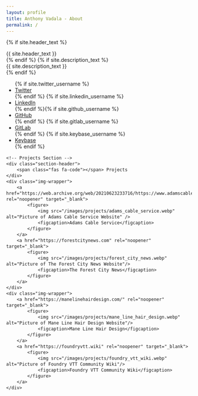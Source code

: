 ```yaml
---
layout: profile
title: Anthony Vadala - About
permalink: /
---
```


<!-- Profile Header -->
<div id="background">
	<div id="circular"></div>
</div>

<!-- Short Intro -->
{% if site.header_text %}
<div id="title">{{ site.header_text }}</div>
{% endif %} {% if site.description_text %}
<div id="sub-title">{{ site.description_text }}</div>
{% endif %}

<!-- Social Media Links -->
<ul class="buttonList">
	{% if site.twitter_username %}
	<li class="button twitter">
		<a href="https://twitter.com/{{ site.twitter_username }}" rel="noopener" accesskey="t" data-instant>
			<span class="fab fa-twitter"></span> Twitter</a>
	</li>
	{% endif %} {% if site.linkedin_username %}
	<li class="button linkedin">
		<a href="https://www.linkedin.com/in/{{ site.linkedin_username }}" rel="noopener" accesskey="l" data-instant>
			<span class="fab fa-linkedin-in"></span> LinkedIn</a>
	</li>
	{% endif %}{% if site.github_username %}
	<li class="button github ">
		<a href="https://github.com/{{ site.github_username }}" rel="noopener" accesskey="g" data-instant>
			<span class="fab fa-github"></span> GitHub</a>
	</li>
	{% endif %} {% if site.gitlab_username %}
	<li class="button gitlab ">
		<a href="https://gitlab.com/{{ site.gitlab_username }}" rel="noopener" accesskey="i" data-instant>
			<span class="fab fa-gitlab"></span> GitLab</a>
	</li>
	{% endif %} {% if site.keybase_username %}
	<li class="button keybase">
		<a href="https://keybase.io/{{ site.keybase_username }}" rel="noopener" accesskey="k">
			<span class="fab fa-keybase"></span> Keybase</a>
	</li>
	{% endif %}
</ul>

<!-- Project Container -->
<div class="projectContainer">

	<!-- Projects Section -->
	<div class="section-header">
		<span class="fas fa-code"></span> Projects
	</div>
	<div class="img-wrapper">
		<a href="https://web.archive.org/web/20210623233716/https://www.adamscable.com/" rel="noopener" target="_blank">
			<figure>
				<img src="/images/projects/adams_cable_service.webp" alt="Picture of Adams Cable Service Website" />
				<figcaption>Adams Cable Service</figcaption>
			</figure>
		</a>
		<a href="https://forestcitynews.com" rel="noopener" target="_blank">
			<figure>
				<img src="/images/projects/forest_city_news.webp" alt="Picture of The Forest City News Website"/>
				<figcaption>The Forest City News</figcaption>
			</figure>
		</a>
	</div>
	<div class="img-wrapper">
		<a href="https://manelinehairdesign.com/" rel="noopener" target="_blank">
			<figure>
				<img src="/images/projects/mane_line_hair_design.webp" alt="Picture of Mane Line Hair Design Website"/>
				<figcaption>Mane Line Hair Design</figcaption>
			</figure>
		</a>
		<a href="https://foundryvtt.wiki" rel="noopener" target="_blank">
			<figure>
				<img src="/images/projects/foundry_vtt_wiki.webp" alt="Picture of Foundry VTT Community Wiki"/>
				<figcaption>Foundry VTT Community Wiki</figcaption>
			</figure>
		</a>
	</div>

</div>
